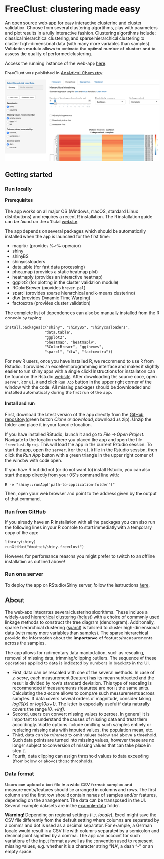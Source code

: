 # FreeClust: clustering made easy

An open source web-app for easy interactive clustering and cluster validation. Choose from several clustering algortihms, play with parameters and plot results in a fully interactive fashion. Clustering algortihms include: classical hierarchical clustering, and sparse hierarchical clustering to cluster high-dimensional data (with many more variables than samples). Validation module allows to estimate the optimal number of clusters and to assess the quality of performed clustering.

Access the running instance of the web-app [here](https://macdobry.shinyapps.io/free-clust/).

FreeClust was published in [Analytical Chemistry](https://pubs.acs.org/doi/abs/10.1021/acs.analchem.7b02221).

![](screenshots/FreeClust-screenshot-large.png)

## Getting started

### Run locally

#### Prerequisites

The app works on all major OS (Windows, macOS, standard Linux distributions) and requires a recent R installation. The R installation guide can be found on the official [website](https://www.r-project.org/).

The app depends on several packages which should be automatically installed when the app is launched for the first time:

- magrittr (provides %>% operator)
- shiny
- shinyBS
- shinycssloaders
- data.table (for fast data processing)
- pheatmap (provides a static heatmap plot)
- heatmaply (provides an interactive heatmap)
- ggplot2 (for plotting in the cluster validation module)
- RColorBrewer (provides `brewer.pal`)
- sparcl (provides sparse hierarchical and k-means clustering)
- dtw (provides Dynamic Time Warping)
- factoextra (provides cluster validation)

The complete list of dependencies can also be manually installed from the R console by typing:
```
install.packages(c("shiny", "shinyBS", "shinycssloaders",
                  "data.table",
                  "ggplot2", 
                  "pheatmap", "heatmaply",
                  "RColorBrewer", "ggthemes",
                  "sparcl", "dtw", "factoextra")) 
```

For new R users, once you have installed R, we recommend to use R from Rstudio. It provides an excellent programming interface and makes it slightly easier to run shiny apps with a single click! Instructions for installation can be found on the Rstudio [website](https://rstudio.com/ "External link").
After downloading the source code, open `server.R` or `ui.R` and click `Run App` button in the upper right corner of the window with the code. All missing packages should be downloaded and installed automatically during the first run of the app.

#### Install and run
First, download the latest version of the app directly from the [GitHub repository](https://github.com/dmattek/shiny-freeclust)(green button *Clone or download*, download as zip). Unzip the folder and place it in your favorite location. 

If you have installed RStudio, launch it and go to *File -> Open Project*. Navigate to the location where you placed the app and open the file `freeclust.Rproj`. This will load the app in the current Rstudio session. To start the app, open the `server.R` or the `ui.R` file in the Rstudio session, then click the *Run App* button with a green triangle in the upper right corner of the window with code open.

If you have R but did not (or do not want to) install Rstudio, you can also start the app directly from your OS's command line with:

```
R -e "shiny::runApp('path-to-application-folder')"
```

Then, open your web browser and point to the address given by the output of that command.

### Run from GitHub
If you already have an R installation with all the packages you can also run the following lines in your R console to start immediatly with a temporary copy of the app:

```
library(shiny)
runGitHub("dmattek/shiny-freeclust")
```

However, for performance reasons you might prefer to switch to an offline installation as outlined above!

### Run on a server
To deploy the app on RStudio/Shiny server, follow the instructions [here](https://shiny.rstudio.com/deploy/ "External link: shiny hosting").

## About

The web-app integrates several clustering algorithms. These include a widely-used [hierarchical clustering](https://en.wikipedia.org/wiki/Hierarchical_clustering) ([hclust](https://stat.ethz.ch/R-manual/R-devel/library/stats/html/hclust.html)) with a choice of commonly used linkage methods to construct the tree diagram (dendrogram). Additionally, sparse hierarchical clustering ([sparcl](https://cran.r-project.org/web/packages/sparcl/)) is tailored to cluster high-dimensional data (with many more variables than samples). The sparse hierarchical provide the information about the **importance** of features/measurements across the samples.

The app allows for rudimentary data manipulation, such as rescaling, removal of missing data, trimming/clipping outliers. The sequence of these operations applied to data is indicated by numbers in brackets in the UI. 

   - First, data can be rescaled with one of the several methods. In case of *z-score*, each measurement (feature) has its mean subtracted and the result is divided by row’s standard deviation. This type of rescaling is recommended if measurements (features) are not is the same units. Calculating the z-score allows to compare such measurements across samples. If data covers several orders of magnitude, consider taking *log10(x)* or *log10(x+1)*. The latter is especially useful if data naturally covers the range *[0, +inf)*. 
   - Second, users can convert missing values to zeroes. In general, it is important to understand the causes of missing data and treat them accordingly. Viable options include omitting such samples entirely or replacing missing data with imputed values, the population mean, etc. 
   - Third, data can be *trimmed* to omit values below and above a threshold. Such data points are turned into missing values, however these are no longer subject to conversion of missing values that can take place in step 2. 
   - Fourth, data clipping can assign threshold values to data exceeding (from below or above) these thresholds. 

### Data format

Users can upload a text file in a wide CSV format: samples and measurements/features should be arranged in columns and rows. The first column and the first row should contain names of samples and/or features, depending on the arrangement. The data can be transposed in the UI. Several example datasets are in the [example-data](example-data) folder.

**Warning!** Depending on regional settings (i.e. *locale*), Excel might save the CSV file differently from the default setting where columns are separated by a comma and dot is used as a decimal separator. For example, a German locale would result in a CSV file with columns separated by a semicolon and decimal point signified by a comma. The app can account for such variations of the input format as well as the convention used to represent missing values, e.g. whether it is a character string “NA”, a dash “-“, or an empty space.
